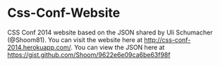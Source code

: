 Css-Conf-Website
================

CSS Conf 2014 website based on the JSON shared by Uli Schumacher (@Shoom81). You can visit the website here at http://css-conf-2014.herokuapp.com/.
You can view the JSON here at https://gist.github.com/Shoom/9622e6e09ca6be63f98f